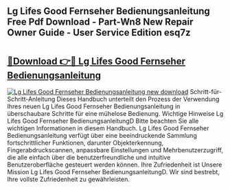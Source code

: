 ## Lg Lifes Good Fernseher Bedienungsanleitung Free Pdf Download - Part-Wn8 New Repair Owner Guide - User Service Edition esq7z

# <h2><a href="http://df3dc2.blite.top/?on=Lg+Lifes+Good+Fernseher+Bedienungsanleitung">🔗Download 👉🔴 Lg Lifes Good Fernseher Bedienungsanleitung</a></h2>

[![Lg Lifes Good Fernseher Bedienungsanleitung new download](https://i.imgur.com/lujVjoI.png)](http://df3dc2.blite.top/?on=Lg+Lifes+Good+Fernseher+Bedienungsanleitung)
Schritt-für-Schritt-Anleitung Dieses Handbuch unterteilt den Prozess der Verwendung Ihres neuen Lg Lifes Good Fernseher Bedienungsanleitung in überschaubare Schritte für eine mühelose Bedienung. Wichtige Hinweise Lg Lifes Good Fernseher BedienungsanleitungD Bitte beachten Sie alle wichtigen Informationen in diesem Handbuch. Lg Lifes Good Fernseher Bedienungsanleitung verfügt über eine beeindruckende Sammlung fortschrittlicher Funktionen, darunter Objekterkennung, Fingerabdruckscannen, anpassbare Einstellungen und Mehrbenutzerzugriff, die alle einfach über die benutzerfreundliche und intuitive Benutzeroberfläche gesteuert werden können. Ihre Zufriedenheit ist Unsere Mission Lg Lifes Good Fernseher BedienungsanleitungD. Wir sind bestrebt, Ihre vollste Zufriedenheit zu gewährleisten.
